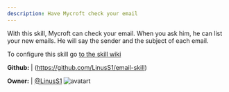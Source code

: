 ```yaml
---
description: Have Mycroft check your email
---
```

With this skill, Mycroft can check your email. When you ask him, he can list your new emails. He will say the sender and the subject of each email.

To configure this skill go [to the skill wiki](https://github.com/LinusS1/email-skill/wiki/Configuration)

**Github:** | (https://github.com/LinusS1/email-skill)

**Owner:** | [@LinusS1](https://github.com/LinusS1) ![avatart](https://avatars3.githubusercontent.com/u/19542092?v=4)

